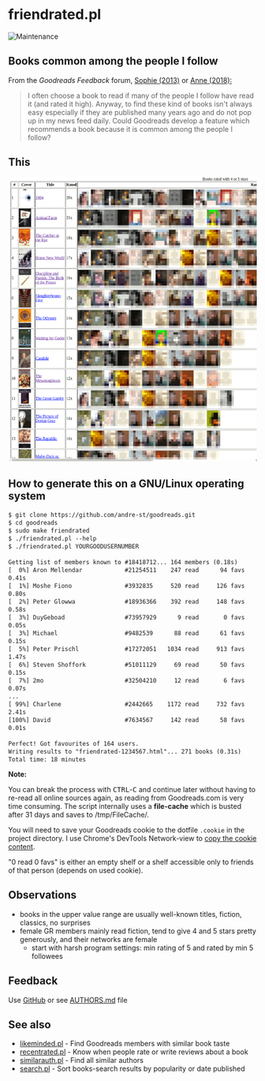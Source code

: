 # friendrated.pl

![Maintenance](https://img.shields.io/maintenance/yes/2018.svg)


## Books common among the people I follow

From the _Goodreads Feedback_ forum, [Sophie (2013)](https://www.goodreads.com/topic/show/1573755-most-popular-books-among-friends?page=1) or [Anne (2018):](https://www.goodreads.com/topic/show/19320371-recommendations)
> I often choose a book to read if many of the people I follow have read it
> (and rated it high). Anyway, to find these kind of books isn't always easy
> especially if they are published many years ago and do not pop up in my news
> feed daily.
> Could Goodreads develop a feature which recommends a book because it is
> common among the people I follow?


## This

![Screenshot](friendrated.png?raw=true "Screenshot")


## How to generate this on a GNU/Linux operating system

```
$ git clone https://github.com/andre-st/goodreads.git
$ cd goodreads
$ sudo make friendrated
$ ./friendrated.pl --help
$ ./friendrated.pl YOURGOODUSERNUMBER

Getting list of members known to #18418712... 164 members (0.18s)
[  0%] Aron Mellendar            #21254511    247 read      94 favs     0.41s
[  1%] Moshe Fiono               #3932835     520 read     126 favs     0.80s
[  2%] Peter Glowwa              #18936366    392 read     148 favs     0.58s
[  3%] DuyGeboad                 #73957929      9 read       0 favs     0.05s
[  3%] Michael                   #9482539      88 read      61 favs     0.15s
[  5%] Peter Prischl             #17272051   1034 read     913 favs     1.47s
[  6%] Steven Shoffork           #51011129     69 read      50 favs     0.15s
[  7%] 2mo                       #32504210     12 read       6 favs     0.07s
...
[ 99%] Charlene                  #2442665    1172 read     732 favs     2.41s
[100%] David                     #7634567     142 read      58 favs     0.01s

Perfect! Got favourites of 164 users.
Writing results to "friendrated-1234567.html"... 271 books (0.31s)
Total time: 18 minutes
```

**Note:**

You can break the process with <kbd>CTRL</kbd>-<kbd>C</kbd> and continue later
without having to re-read all online sources again, as reading from
Goodreads.com is very time consuming.  The script internally uses a
**file-cache** which is busted after 31 days and saves to /tmp/FileCache/.

You will need to save your Goodreads cookie to the dotfile `.cookie` in the
project directory.  I use Chrome's DevTools Network-view to [copy the cookie
content](https://www.youtube.com/watch?v=o_CYdZBPDCg).

"0 read 0 favs" is either an empty shelf or a shelf accessible only to friends
of that person (depends on used cookie).


## Observations

- books in the upper value range are usually well-known titles, fiction, classics, no surprises
- female GR members mainly read fiction, tend to give 4 and 5 stars pretty generously, and their networks are female
  - start with harsh program settings: min rating of 5 and rated by min 5 followees


## Feedback

Use [GitHub](https://github.com/andre-st/goodreads/issues) or see [AUTHORS.md](AUTHORS.md) file


## See also

- [likeminded.pl](likeminded.md)   - Find Goodreads members with similar book taste
- [recentrated.pl](recentrated.md) - Know when people rate or write reviews about a book
- [similarauth.pl](similarauth.md) - Find all similar authors
- [search.pl](search.md)           - Sort books-search results by popularity or date published

